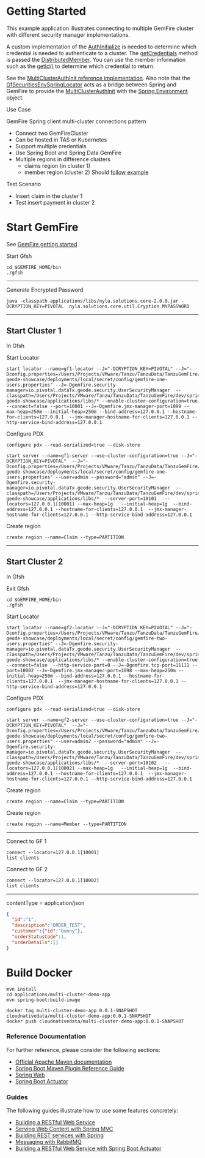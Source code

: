 # Getting Started

This example application illustrates connecting to multiple GemFire cluster with different security manager implementations.


A custom implementation of the [AuthInitialize](https://gemfire.docs.pivotal.io/apidocs/tgf-915/org/apache/geode/security/AuthInitialize.html) is needed to determine which credential is needed to authenticate to a cluster. The [getCredentials](https://gemfire.docs.pivotal.io/apidocs/tgf-915/org/apache/geode/security/AuthInitialize.html#getCredentials-java.util.Properties-org.apache.geode.distributed.DistributedMember-boolean-) method is passed the [DistributedMember](https://gemfire.docs.pivotal.io/apidocs/tgf-915/org/apache/geode/distributed/DistributedMember.html). You can use the member information such as the [getId()](https://gemfire.docs.pivotal.io/apidocs/tgf-915/org/apache/geode/distributed/DistributedMember.html#getId--) to determine which credential to return.


See the [MultiClusterAuthInit reference implementation](https://github.com/ggreen/spring-geode-showcase/blob/master/applications/multi-cluster-demo-app/src/main/java/com/vmware/gemfire/multi/cluster/controller/security/MultiClusterAuthInit.java). Also note that the [GfSecuritiesEnvSpringLocator](https://github.com/ggreen/spring-geode-showcase/blob/master/applications/multi-cluster-demo-app/src/main/java/com/vmware/gemfire/multi/cluster/controller/security/GfSecuritiesEnvSpringLocator.java) acts as a bridge between Spring and GemFire to provide the [MultiClusterAuthInit](ttps://github.com/ggreen/spring-geode-showcase/blob/master/applications/multi-cluster-demo-app/src/main/java/com/vmware/gemfire/multi/cluster/controller/security/MultiClusterAuthInit.java) with the [Spring Environment](https://docs.spring.io/spring-framework/docs/current/javadoc-api/org/springframework/core/env/Environment.html) object. 




Use Case


GemFire Spring client  multi-cluster connections pattern


- Connect two GemFireCluster 
- Can be hosted in TAS or Kubernetes
- Support multiple credentials
- Use Spring Boot and Spring Data GemFire
- Multiple regions in difference clusters
    - claims region (in cluster 1) 
    - member region (cluster 2)
      Should [follow example](https://docs.spring.io/spring-boot-data-geode-build/current/reference/html5/#cloudfoundry-cloudcache-multiinstance-using)


Test Scenario

- Insert claim in the cluster 1
- Test insert payment in cluster 2


# Start GemFire 


See [GemFire getting started](https://docs.vmware.com/en/VMware-Tanzu-GemFire/9.10/tgf/GUID-getting_started-installation-obtain_gemfire_maven.html)

Start Gfsh

```shell
cd $GEMFIRE_HOME/bin
./gfsh
```


------------------------------------

Generate Encrypted Password

```shell
java -classpath applications/libs/nyla.solutions.core-2.0.0.jar -DCRYPTION_KEY=PIVOTAL  nyla.solutions.core.util.Cryption MYPASSWORD
```


-------------------------------------
## Start Cluster 1 
In Gfsh

Start Locator 
```shell
start locator --name=gf1-locator --J="-DCRYPTION_KEY=PIVOTAL" --J="-Dconfig.properties=/Users/Projects/VMware/Tanzu/TanzuData/TanzuGemFire/dev/spring-geode-showcase/deployments/local/secret/config/gemfire-one-users.properties" --J=-Dgemfire.security-manager=io.pivotal.dataTx.geode.security.UserSecurityManager  --classpath=/Users/Projects/VMware/Tanzu/TanzuData/TanzuGemFire/dev/spring-geode-showcase/applications/libs/* --enable-cluster-configuration=true --connect=false --port=10001 --J=-Dgemfire.jmx-manager-port=1099 --max-heap=250m --initial-heap=250m --bind-address=127.0.0.1 --hostname-for-clients=127.0.0.1  --jmx-manager-hostname-for-clients=127.0.0.1 --http-service-bind-address=127.0.0.1
```
Configure PDX

```shell
configure pdx --read-serialized=true --disk-store
```

```shell
start server --name=gf1-server --use-cluster-configuration=true --J="-DCRYPTION_KEY=PIVOTAL"  --J="-Dconfig.properties=/Users/Projects/VMware/Tanzu/TanzuData/TanzuGemFire/dev/spring-geode-showcase/deployments/local/secret/config/gemfire-one-users.properties" --user=admin --password="admin" --J=-Dgemfire.security-manager=io.pivotal.dataTx.geode.security.UserSecurityManager  --classpath=/Users/Projects/VMware/Tanzu/TanzuData/TanzuGemFire/dev/spring-geode-showcase/applications/libs/*  --server-port=10101   --locators=127.0.0.1[10001] --max-heap=1g   --initial-heap=1g  --bind-address=127.0.0.1 --hostname-for-clients=127.0.0.1  --jmx-manager-hostname-for-clients=127.0.0.1 --http-service-bind-address=127.0.0.1
```

Create region 
```shell
create region --name=Claim --type=PARTITION
```

-------------------------------------
## Start Cluster 2
In Gfsh 

Exit Gfsh

```shell
cd $GEMFIRE_HOME/bin
./gfsh
```

Start Locator
```shell
start locator --name=gf2-locator --J="-DCRYPTION_KEY=PIVOTAL" --J="-Dconfig.properties=/Users/Projects/VMware/Tanzu/TanzuData/TanzuGemFire/dev/spring-geode-showcase/deployments/local/secret/config/gemfire-two-users.properties" --J=-Dgemfire.security-manager=io.pivotal.dataTx.geode.security.UserSecurityManager  --classpath=/Users/Projects/VMware/Tanzu/TanzuData/TanzuGemFire/dev/spring-geode-showcase/applications/libs/* --enable-cluster-configuration=true --connect=false  --http-service-port=0 --J=-Dgemfire.tcp-port=11111 --port=10002 --J=-Dgemfire.jmx-manager-port=1098 --max-heap=250m --initial-heap=250m --bind-address=127.0.0.1 --hostname-for-clients=127.0.0.1  --jmx-manager-hostname-for-clients=127.0.0.1 --http-service-bind-address=127.0.0.1 
```
Configure PDX

```shell
configure pdx --read-serialized=true --disk-store
```

```shell
start server --name=gf2-server --use-cluster-configuration=true --J="-DCRYPTION_KEY=PIVOTAL"  --J="-Dconfig.properties=/Users/Projects/VMware/Tanzu/TanzuData/TanzuGemFire/dev/spring-geode-showcase/deployments/local/secret/config/gemfire-two-users.properties" --user=admin2 --password="admin" --J=-Dgemfire.security-manager=io.pivotal.dataTx.geode.security.UserSecurityManager  --classpath=/Users/Projects/VMware/Tanzu/TanzuData/TanzuGemFire/dev/spring-geode-showcase/applications/libs/*  --server-port=10102   --locators=127.0.0.1[10002] --max-heap=1g   --initial-heap=1g  --bind-address=127.0.0.1 --hostname-for-clients=127.0.0.1  --jmx-manager-hostname-for-clients=127.0.0.1 --http-service-bind-address=127.0.0.1
```

Create region
```shell
create region --name=Claim --type=PARTITION
```

Create region
```shell
create region --name=Member --type=PARTITION
```
--------


Connect to GF 1

```shell
connect --locator=127.0.0.1[10001]
list clients
```

Connect to GF 2

```shell
connect --locator=127.0.0.1[10002]
list clients
```

----------

contentType = application/json

```json
{
  "id":"1",
  "description":"ORDER_TEST",
  "customer":{"id":"bunny"},
  "orderStatusCode":1,
  "orderDetails":[]
}
```

# Build Docker


```shell
mvn install
cd applications/multi-cluster-demo-app
mvn spring-boot:build-image

docker tag multi-cluster-demo-app:0.0.1-SNAPSHOT cloudnativedata/multi-cluster-demo-app:0.0.1-SNAPSHOT
docker push cloudnativedata/multi-cluster-demo-app:0.0.1-SNAPSHOT
```

### Reference Documentation
For further reference, please consider the following sections:

* [Official Apache Maven documentation](https://maven.apache.org/guides/index.html)
* [Spring Boot Maven Plugin Reference Guide](https://docs.spring.io/spring-boot/docs/3.0.0/maven-plugin/reference/html/)
* [Spring Web](https://docs.spring.io/spring-boot/docs/3.0.0/reference/htmlsingle/#web)
* [Spring Boot Actuator](https://docs.spring.io/spring-boot/docs/3.0.0/reference/htmlsingle/#actuator)

### Guides
The following guides illustrate how to use some features concretely:

* [Building a RESTful Web Service](https://spring.io/guides/gs/rest-service/)
* [Serving Web Content with Spring MVC](https://spring.io/guides/gs/serving-web-content/)
* [Building REST services with Spring](https://spring.io/guides/tutorials/rest/)
* [Messaging with RabbitMQ](https://spring.io/guides/gs/messaging-rabbitmq/)
* [Building a RESTful Web Service with Spring Boot Actuator](https://spring.io/guides/gs/actuator-service/)


